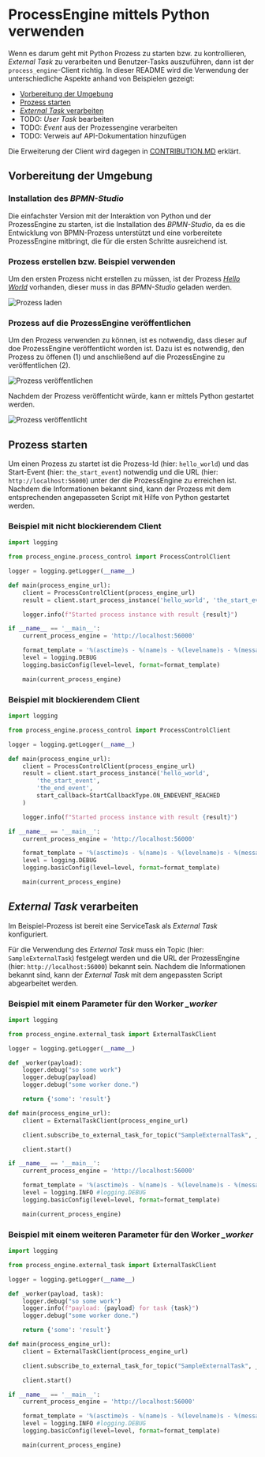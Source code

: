 # ProcessEngine mittels Python verwenden

Wenn es darum geht mit Python Prozess zu starten bzw. zu kontrollieren, *External Task* zu verarbeiten 
und Benutzer-Tasks auszuführen, dann ist der `process_engine`-Client richtig. In dieser README 
wird die Verwendung der unterschiedliche Aspekte anhand von Beispielen gezeigt:

- [Vorbereitung der Umgebung](#vorbereitung-der-umgebung)
- [Prozess starten](#prozesss-starten)
- [*External Task* verarbeiten](#external-task-verarbeiten)
- TODO: *User Task* bearbeiten
- TODO: *Event* aus der Prozessengine verarbeiten
- TODO: Verweis auf API-Dokumentation hinzufügen

Die Erweiterung der Client wird dagegen in [CONTRIBUTION.MD](CONTRIBUTION.MD) erklärt.

## Vorbereitung der Umgebung

### Installation des *BPMN-Studio*

Die einfachster Version mit der Interaktion von Python und der ProzessEngine zu starten,
ist die Installation des *BPMN-Studio*, da es die Entwicklung von BPMN-Prozess unterstützt
und eine vorbereitete ProzessEngine mitbringt, die für die ersten Schritte ausreichend ist.

### Prozess erstellen bzw. Beispiel verwenden

Um den ersten Prozess nicht erstellen zu müssen, ist der Prozess *[Hello World](samples/bpmn_models/hello_world.bpmn)* 
vorhanden, dieser muss in das *BPMN-Studio* geladen werden.

![Prozess laden](docs/open_process.png)

### Prozess auf die ProzessEngine veröffentlichen

Um den Prozess verwenden zu können, ist es notwendig, dass
dieser auf doe ProzessEngine veröffentlicht worden ist. Dazu ist es notwendig, den Prozess zu öffenen (1) und anschließend auf die ProzessEngine zu veröffentlichen (2).

![Prozess veröffentlichen](docs/deploy_process.png)

Nachdem der Prozess veröffenticht würde, kann er mittels Python gestartet werden.

![Prozess veröffentlicht](docs/deployed_process.png)

## Prozess starten

Um einen Prozess zu startet ist die Prozess-Id (hier: `hello_world`) und das Start-Event (hier: `the_start_event`) notwendig und die URL (hier: `http://localhost:56000`) unter der die ProzessEngine zu erreichen ist. Nachdem die Informationen bekannt sind, kann der Prozess mit dem entsprechenden angepasseten Script mit Hilfe von Python gestartet werden.

### Beispiel mit nicht blockierendem Client

```python
import logging

from process_engine.process_control import ProcessControlClient

logger = logging.getLogger(__name__)

def main(process_engine_url):
    client = ProcessControlClient(process_engine_url)
    result = client.start_process_instance('hello_world', 'the_start_event')

    logger.info(f"Started process instance with result {result}")

if __name__ == '__main__':
    current_process_engine = 'http://localhost:56000'

    format_template = '%(asctime)s - %(name)s - %(levelname)s - %(message)s'
    level = logging.DEBUG
    logging.basicConfig(level=level, format=format_template)

    main(current_process_engine)
```

### Beispiel mit blockierendem Client

```python
import logging

from process_engine.process_control import ProcessControlClient

logger = logging.getLogger(__name__)

def main(process_engine_url):
    client = ProcessControlClient(process_engine_url)
    result = client.start_process_instance('hello_world', 
        'the_start_event',
        'the_end_event', 
        start_callback=StartCallbackType.ON_ENDEVENT_REACHED
    )

    logger.info(f"Started process instance with result {result}")

if __name__ == '__main__':
    current_process_engine = 'http://localhost:56000'

    format_template = '%(asctime)s - %(name)s - %(levelname)s - %(message)s'
    level = logging.DEBUG
    logging.basicConfig(level=level, format=format_template)

    main(current_process_engine)
```

## *External Task* verarbeiten

Im Beispiel-Prozess ist bereit eine ServiceTask als *External Task* konfiguriert. 

Für die Verwendung des *External Task* muss ein Topic (hier: `SampleExternalTask`) festgelegt werden und die URL der ProzessEngine (hier: `http://localhost:56000`) bekannt sein.
Nachdem die Informationen bekannt sind, kann der *External Task* mit dem angepassten Script abgearbeitet werden.

### Beispiel mit einem Parameter für den Worker *_worker*

```python
import logging

from process_engine.external_task import ExternalTaskClient

logger = logging.getLogger(__name__)

def _worker(payload):
    logger.debug("so some work")
    logger.debug(payload)
    logger.debug("some worker done.")

    return {'some': 'result'}

def main(process_engine_url):
    client = ExternalTaskClient(process_engine_url)

    client.subscribe_to_external_task_for_topic("SampleExternalTask", _worker)

    client.start()

if __name__ == '__main__':
    current_process_engine = 'http://localhost:56000'

    format_template = '%(asctime)s - %(name)s - %(levelname)s - %(message)s'
    level = logging.INFO #logging.DEBUG
    logging.basicConfig(level=level, format=format_template)

    main(current_process_engine)
```

### Beispiel mit einem weiteren Parameter für den Worker *_worker*

```python
import logging

from process_engine.external_task import ExternalTaskClient

logger = logging.getLogger(__name__)

def _worker(payload, task):
    logger.debug("so some work")
    logger.info(f"payload: {payload} for task {task}")
    logger.debug("some worker done.")

    return {'some': 'result'}

def main(process_engine_url):
    client = ExternalTaskClient(process_engine_url)

    client.subscribe_to_external_task_for_topic("SampleExternalTask", _worker)

    client.start()

if __name__ == '__main__':
    current_process_engine = 'http://localhost:56000'

    format_template = '%(asctime)s - %(name)s - %(levelname)s - %(message)s'
    level = logging.INFO #logging.DEBUG
    logging.basicConfig(level=level, format=format_template)

    main(current_process_engine)
```
